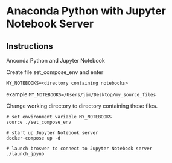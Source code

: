 # Anaconda Python with Jupyter Notebook Server

## Instructions

Anconda Python and Jupyter Notebook

Create file set_compose_env and enter
```
MY_NOTEBOOKS=<directory containing notebooks>
```
example `MY_NOTEBOOKS=/Users/jim/Desktop/my_source_files`

Change working directory to directory containing these files.

```
# set environment variable MY_NOTEBOOKS
source ./set_compose_env

# start up Jupyter Notebook server
docker-compose up -d

# launch broswer to connect to Jupyter Notebook server
./launch_jpynb
```

